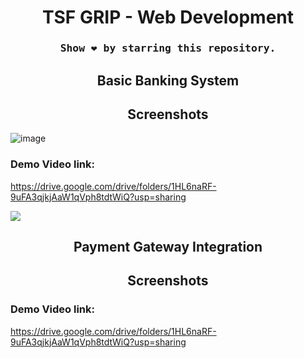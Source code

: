<h1 align="center">TSF GRIP - Web Development</h1>

### <div align="center"><samp>Show ❤️ by starring this repository.</samp></div>

<h2 align="center">Basic Banking System</h2>

<!-- ### Technologies used
    * HTML5
    * CSS
    * JavaScript
    * Bootstrap -->

<h2 align="center">Screenshots</h2>

<!-- ![image](https://user-images.githubusercontent.com/78247889/144742816-5e973646-6677-4994-9a7a-0740b69cecf9.png)

![image](https://user-images.githubusercontent.com/78247889/144742826-8e28cc4a-7bc6-4c16-9ae2-06890388ec0a.png) -->

![image](https://user-images.githubusercontent.com/78247889/144742916-de7f9895-6dec-4e04-9640-49ccb921c7b4.png)

<!-- ![image](https://user-images.githubusercontent.com/78247889/144742933-ec1523af-01c6-44fa-a1ad-5cb6257522a9.png) -->

### Demo Video link:
https://drive.google.com/drive/folders/1HL6naRF-9uFA3qjkjAaW1qVph8tdtWiQ?usp=sharing

<img src="https://user-images.githubusercontent.com/73097560/115834477-dbab4500-a447-11eb-908a-139a6edaec5c.gif"></h2>

<h2 align="center">Payment Gateway Integration</h2>

<!-- ### Technologies used
    * HTML5
    * CSS
    * JavaScript
    * Bootstrap -->

<h2 align="center">Screenshots</h2>

### Demo Video link:
https://drive.google.com/drive/folders/1HL6naRF-9uFA3qjkjAaW1qVph8tdtWiQ?usp=sharing